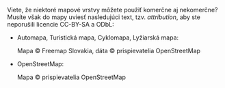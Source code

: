 Viete, že niektoré mapové vrstvy môžete použiť komerčne aj nekomerčne?
Musíte však do mapy uviesť nasledujúci text, tzv. _attribution_, aby ste neporušili licencie CC-BY-SA a ODbL:

* Automapa, Turistická mapa, Cyklomapa, Lyžiarská mapa:

  Mapa &copy; Freemap Slovakia, dáta &copy; prispievatelia OpenStreetMap

* OpenStreetMap:

  Mapa &copy; prispievatelia OpenStreetMap

<!--
* mtbmap.cz:

    &copy; Martin Tesař, osmmtb@gmail.com, dáta &copy; prispievatelia OpenStreetMap
-->
